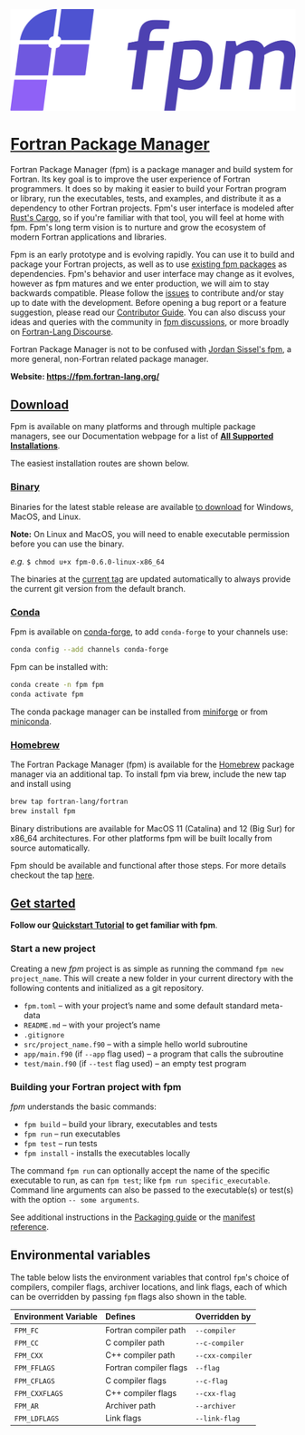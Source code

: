 <p align="center">
    <a href="https://fpm.fortran-lang.org/"><img src="https://raw.githubusercontent.com/fortran-lang/assets/main/fpm/logo/2-color-alt/png/full-color-alt.png" width="800"/></a>
</p>

# [Fortran Package Manager](https://fpm.fortran-lang.org/)

Fortran Package Manager (fpm) is a package manager and build system for Fortran.
Its key goal is to improve the user experience of Fortran programmers.
It does so by making it easier to build your Fortran program or library, run the
executables, tests, and examples, and distribute it as a dependency to other
Fortran projects.
Fpm's user interface is modeled after [Rust's Cargo](https://doc.rust-lang.org/cargo/),
so if you're familiar with that tool, you will feel at home with fpm.
Fpm's long term vision is to nurture and grow the ecosystem of modern Fortran
applications and libraries.

Fpm is an early prototype and is evolving rapidly.
You can use it to build and package your Fortran projects, as well as to use
[existing fpm packages](https://github.com/fortran-lang/fpm-registry) as dependencies.
Fpm's behavior and user interface may change as it evolves, however as fpm
matures and we enter production, we will aim to stay backwards compatible.
Please follow the [issues](https://github.com/fortran-lang/fpm/issues) to
contribute and/or stay up to date with the development.
Before opening a bug report or a feature suggestion, please read our
[Contributor Guide](CONTRIBUTING.md). You can also discuss your ideas and
queries with the community in
[fpm discussions](https://github.com/fortran-lang/fpm/discussions),
or more broadly on [Fortran-Lang Discourse](https://fortran-lang.discourse.group/).

Fortran Package Manager is not to be confused with
[Jordan Sissel's fpm](https://github.com/jordansissel/fpm), a more general,
non-Fortran related package manager.

**Website: <https://fpm.fortran-lang.org/>**

## [Download](https://fpm.fortran-lang.org/en/install/index.html)

Fpm is available on many platforms and through multiple package managers, see our Documentation
webpage for a list of **[All Supported Installations](https://fpm.fortran-lang.org/en/install/index.html)**.

The easiest installation routes are shown below.

### [Binary](https://github.com/fortran-lang/fpm/releases)

Binaries for the latest stable release are available [to download](https://github.com/fortran-lang/fpm/releases/latest) for Windows, MacOS, and Linux.

**Note:** On Linux and MacOS, you will need to enable executable permission before you can use the binary.

_e.g._ `$ chmod u+x fpm-0.6.0-linux-x86_64`

The binaries at the [current tag](https://github.com/fortran-lang/fpm/releases/tag/current) are updated automatically to always provide the current git version from the default branch.

### [Conda]

Fpm is available on [conda-forge], to add `conda-forge` to your channels use:

```sh
conda config --add channels conda-forge
```

Fpm can be installed with:

```sh
conda create -n fpm fpm
conda activate fpm
```

The conda package manager can be installed from [miniforge](https://github.com/conda-forge/miniforge/releases)
or from [miniconda](https://docs.conda.io/en/latest/miniconda.html).

[Conda]: https://conda.io
[conda-forge]: https://conda-forge.org/

### [Homebrew](https://brew.sh/)

The Fortran Package Manager (fpm) is available for the [Homebrew](https://brew.sh/) package manager via an additional tap.
To install fpm via brew, include the new tap and install using

```sh
brew tap fortran-lang/fortran
brew install fpm
```

Binary distributions are available for MacOS 11 (Catalina) and 12 (Big Sur) for x86_64 architectures. For other platforms fpm will be built locally from source automatically.

Fpm should be available and functional after those steps.
For more details checkout the tap [here](https://github.com/fortran-lang/homebrew-fortran).

## [Get started](https://fpm.fortran-lang.org/en/tutorial/index.html)

**Follow our [Quickstart Tutorial](https://fpm.fortran-lang.org/en/tutorial/hello-fpm.html) to get familiar with fpm**.

### Start a new project

Creating a new *fpm* project is as simple as running the command
`fpm new project_name`. This will create a new folder in your current directory
with the following contents and initialized as a git repository.

* `fpm.toml` – with your project’s name and some default standard meta-data
* `README.md` – with your project’s name
* `.gitignore`
* `src/project_name.f90` – with a simple hello world subroutine
* `app/main.f90` (if `--app` flag used) – a program that calls the subroutine
* `test/main.f90` (if `--test` flag used) – an empty test program

### Building your Fortran project with fpm

*fpm* understands the basic commands:

* `fpm build` – build your library, executables and tests
* `fpm run` – run executables
* `fpm test` – run tests
* `fpm install` - installs the executables locally

The command `fpm run` can optionally accept the name of the specific executable
to run, as can `fpm test`; like `fpm run specific_executable`. Command line
arguments can also be passed to the executable(s) or test(s) with the option
`-- some arguments`.

See additional instructions in the [Packaging guide](PACKAGING.md) or
the [manifest reference](https://fpm.fortran-lang.org/en/spec/manifest.html).

<!-- 
### Bootstrapping instructions

This guide explains the process of building *fpm* on a platform for the first time.
To build *fpm* without a prior *fpm* version a single source file version is available
at each release.

To build manually using the single source distribution, run the following code (from within the current directory)

```sh
mkdir _tmp
curl -LJ https://github.com/fortran-lang/fpm/releases/download/current/fpm.F90 > _tmp/fpm.F90
gfortran -J _tmp _tmp/fpm.F90 -o _tmp/fpm
_tmp/fpm install --flag "-g -fbacktrace -O3"
rm -r _tmp
```

To automatically bootstrap using this appoach run the install script

```sh
./install.sh
``` -->

## Environmental variables

The table below lists the environment variables that control `fpm`'s choice of compilers, 
compiler flags, archiver locations, and link flags, each of which can be overridden by 
passing `fpm` flags also shown in the table.

| Environment Variable | Defines               | Overridden by    |
| :------------------- | :-------------------- | :--------------- |
| `FPM_FC`             | Fortran compiler path | `--compiler`     |
| `FPM_CC`             | C compiler path       | `--c-compiler`   |
| `FPM_CXX`            | C++ compiler path     | `--cxx-compiler` |
| `FPM_FFLAGS`         | Fortran compiler flags| `--flag`         |
| `FPM_CFLAGS`         | C compiler flags      | `--c-flag`       |
| `FPM_CXXFLAGS`       | C++ compiler flags    | `--cxx-flag`     |
| `FPM_AR`             | Archiver path         | `--archiver`     |
| `FPM_LDFLAGS`        | Link flags            | `--link-flag`    |
